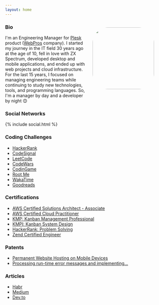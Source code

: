 ```yaml
---
layout: home
---
```


<img align="right" width="200" height="200" style="border-radius: 25%; margin: 20px;" src="https://avatars.githubusercontent.com/u/187856?s=460&v=4">

### Bio

I'm an Engineering Manager for [Plesk](https://www.plesk.com/) product ([WebPros](https://webpros.com/) company). I started my journey in the IT field 30 years ago at the age of 10, fell in love with ZX Spectrum, developed desktop and mobile applications, and ended up with web projects and cloud infrastructure. For the last 15 years, I focused on managing engineering teams while continuing to study new technologies, tools, and programming languages. So, I'm a manager by day and a developer by night 😊

### Social Networks

{% include social.html %}

### Coding Challenges

* [HackerRank](https://hackerrank.com/sibprogrammer)
* [CodeSignal](https://app.codesignal.com/profile/sibprogrammer)
* [LeetCode](https://leetcode.com/u/sibprogrammer/)
* [CodeWars](https://www.codewars.com/users/sibprogrammer)
* [CodinGame](https://www.codingame.com/profile/09d6c11093a2b3acf048c2133f3a55700761133)
* [Root Me](https://www.root-me.org/SibProgrammer?lang=en)
* [WakaTime](https://wakatime.com/@sibprogrammer)
* [Goodreads](https://www.goodreads.com/review/list/158524207-alexey-yuzhakov?shelf=read&sort=date_read)

### Certifications

* [AWS Certified Solutions Architect - Associate](https://www.credly.com/badges/b990abb5-0e80-433f-b0e9-a458942f0dc0)
* [AWS Certified Cloud Practitioner](https://www.credly.com/badges/a174b140-ce4a-4f65-896d-c6322dad6420)
* [KMP: Kanban Management Professional](https://edu.kanban.university/user/51065/8/qualification-certificate)
* [KMPI: Kanban System Design](https://edu.kanban.university/user/51065/7114/13/certificate)
* [HackerRank: Problem Solving](https://www.hackerrank.com/certificates/ea2b40fd8fa5)
* [Zend Certified Engineer](https://www.zend-zce.com/en/yellow-pages/ZEND004653)

### Patents

* [Permanent Website Hosting on Mobile Devices](https://patents.google.com/patent/US20180341661A1)
* [Processing run-time error messages and implementing...](https://patents.google.com/patent/US20160041866)

### Articles

* [Habr](https://habr.com/en/users/sibprogrammer/posts/)
* [Medium](https://sibprogrammer.medium.com/)
* [Dev.to](https://dev.to/sibprogrammer/)
